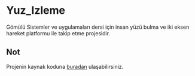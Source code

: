 # Yuz_Izleme
Gömülü Sistemler ve uygulamaları dersi için insan yüzü bulma ve iki eksen hareket platformu ile takip etme projesidir.

## Not

Projenin kaynak koduna [buradan](https://github.com/MCYBA/T_System) ulaşabilirsiniz.
